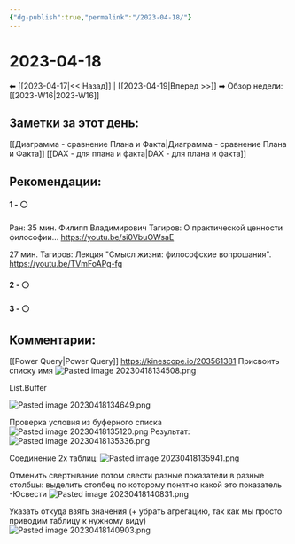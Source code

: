```yaml
---
{"dg-publish":true,"permalink":"/2023-04-18/"}
---
```


# 2023-04-18

⬅  [[2023-04-17\|<<  Назад]] | [[2023-04-19\|Вперед >>]]  ➡
Обзор недели: [[2023-W16\|2023-W16]]


## Заметки за этот день:

[[Диаграмма - сравнение Плана и Факта\|Диаграмма - сравнение Плана и Факта]]
[[DAX - для плана и факта\|DAX - для плана и факта]]

## Рекомендации:

#### 1 - ⚪ 
Ран: 35 мин. Филипп Владимирович Тагиров: О практической ценности философии…
https://youtu.be/si0VbuOWsaE

27 мин. Тагиров: Лекция "Смысл жизни: философские вопрошания".
https://youtu.be/TVmFoAPg-fg

#### 2 - ⚪ 

#### 3 - ⚪ 


## Комментарии:

[[Power Query\|Power Query]] 
https://kinescope.io/203561381
Присвоить списку имя
![Pasted image 20230418134508.png](/img/user/Pasted%20image%2020230418134508.png)

List.Buffer

![Pasted image 20230418134649.png](/img/user/Pasted%20image%2020230418134649.png)

 Проверка условия из буферного списка
 ![Pasted image 20230418135120.png](/img/user/Pasted%20image%2020230418135120.png)
Результат:
![Pasted image 20230418135336.png](/img/user/Pasted%20image%2020230418135336.png)

Соединение 2х таблиц:
![Pasted image 20230418135941.png](/img/user/Pasted%20image%2020230418135941.png)

Отменить свертывание
потом свести разные показатели в разные столбцы: выделить столбец по которому понятно какой это показатель -Юсвести
![Pasted image 20230418140831.png](/img/user/Pasted%20image%2020230418140831.png)

Указать откуда взять значения (+ убрать агрегацию, так как мы просто приводим таблицу к нужному виду)
![Pasted image 20230418140903.png](/img/user/Pasted%20image%2020230418140903.png)




